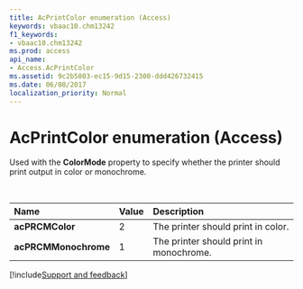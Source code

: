 ```yaml
---
title: AcPrintColor enumeration (Access)
keywords: vbaac10.chm13242
f1_keywords:
- vbaac10.chm13242
ms.prod: access
api_name:
- Access.AcPrintColor
ms.assetid: 9c2b5803-ec15-9d15-2300-ddd426732415
ms.date: 06/08/2017
localization_priority: Normal
---
```



# AcPrintColor enumeration (Access)

Used with the **ColorMode** property to specify whether the printer should print output in color or monochrome.

<br/>

|Name|Value|Description|
|:-----|:-----|:-----|
|**acPRCMColor**|2|The printer should print in color. |
|**acPRCMMonochrome**|1|The printer should print in monochrome. |

[!include[Support and feedback](~/includes/feedback-boilerplate.md)]